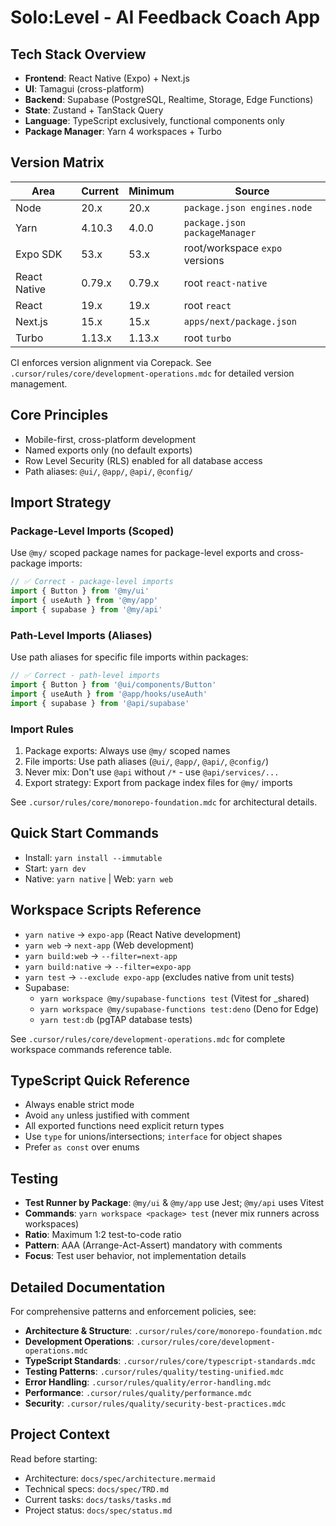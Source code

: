 # Solo:Level - AI Feedback Coach App

## Tech Stack Overview
- **Frontend**: React Native (Expo) + Next.js
- **UI**: Tamagui (cross-platform)
- **Backend**: Supabase (PostgreSQL, Realtime, Storage, Edge Functions)
- **State**: Zustand + TanStack Query
- **Language**: TypeScript exclusively, functional components only
- **Package Manager**: Yarn 4 workspaces + Turbo

## Version Matrix
| Area          | Current        | Minimum | Source |
| ------------- | -------------- | ------- | ------ |
| Node          | 20.x           | 20.x    | `package.json engines.node` |
| Yarn          | 4.10.3         | 4.0.0   | `package.json packageManager` |
| Expo SDK      | 53.x           | 53.x    | root/workspace `expo` versions |
| React Native  | 0.79.x         | 0.79.x  | root `react-native` |
| React         | 19.x           | 19.x    | root `react` |
| Next.js       | 15.x           | 15.x    | `apps/next/package.json` |
| Turbo         | 1.13.x         | 1.13.x  | root `turbo` |

CI enforces version alignment via Corepack. See `.cursor/rules/core/development-operations.mdc` for detailed version management.

## Core Principles
- Mobile-first, cross-platform development
- Named exports only (no default exports)
- Row Level Security (RLS) enabled for all database access
- Path aliases: `@ui/`, `@app/`, `@api/`, `@config/`

## Import Strategy

### Package-Level Imports (Scoped)
Use `@my/` scoped package names for package-level exports and cross-package imports:

```typescript
// ✅ Correct - package-level imports
import { Button } from '@my/ui'
import { useAuth } from '@my/app' 
import { supabase } from '@my/api'
```

### Path-Level Imports (Aliases)
Use path aliases for specific file imports within packages:

```typescript
// ✅ Correct - path-level imports  
import { Button } from '@ui/components/Button'
import { useAuth } from '@app/hooks/useAuth'
import { supabase } from '@api/supabase'
```

### Import Rules
1. Package exports: Always use `@my/` scoped names
2. File imports: Use path aliases (`@ui/`, `@app/`, `@api/`, `@config/`)
3. Never mix: Don't use `@api` without `/*` - use `@api/services/...`
4. Export strategy: Export from package index files for `@my/` imports

See `.cursor/rules/core/monorepo-foundation.mdc` for architectural details.

## Quick Start Commands
- Install: `yarn install --immutable`
- Start: `yarn dev`
- Native: `yarn native` | Web: `yarn web`

## Workspace Scripts Reference
- `yarn native` → `expo-app` (React Native development)
- `yarn web` → `next-app` (Web development)
- `yarn build:web` → `--filter=next-app`
- `yarn build:native` → `--filter=expo-app`
- `yarn test` → `--exclude expo-app` (excludes native from unit tests)
- Supabase:
  - `yarn workspace @my/supabase-functions test` (Vitest for _shared)
  - `yarn workspace @my/supabase-functions test:deno` (Deno for Edge)
  - `yarn test:db` (pgTAP database tests)

See `.cursor/rules/core/development-operations.mdc` for complete workspace commands reference table.

## TypeScript Quick Reference
- Always enable strict mode
- Avoid `any` unless justified with comment
- All exported functions need explicit return types
- Use `type` for unions/intersections; `interface` for object shapes
- Prefer `as const` over enums

## Testing
- **Test Runner by Package**: `@my/ui` & `@my/app` use Jest; `@my/api` uses Vitest
- **Commands**: `yarn workspace <package> test` (never mix runners across workspaces)
- **Ratio**: Maximum 1:2 test-to-code ratio
- **Pattern**: AAA (Arrange-Act-Assert) mandatory with comments
- **Focus**: Test user behavior, not implementation details

## Detailed Documentation

For comprehensive patterns and enforcement policies, see:
- **Architecture & Structure**: `.cursor/rules/core/monorepo-foundation.mdc`
- **Development Operations**: `.cursor/rules/core/development-operations.mdc`
- **TypeScript Standards**: `.cursor/rules/core/typescript-standards.mdc`
- **Testing Patterns**: `.cursor/rules/quality/testing-unified.mdc`
- **Error Handling**: `.cursor/rules/quality/error-handling.mdc`
- **Performance**: `.cursor/rules/quality/performance.mdc`
- **Security**: `.cursor/rules/quality/security-best-practices.mdc`

## Project Context
Read before starting:
- Architecture: `docs/spec/architecture.mermaid`
- Technical specs: `docs/spec/TRD.md`
- Current tasks: `docs/tasks/tasks.md`
- Project status: `docs/spec/status.md`